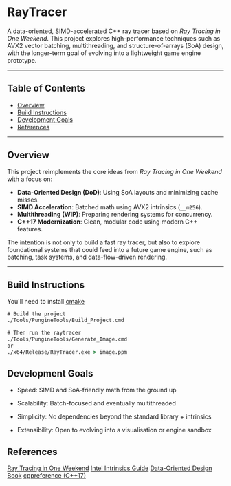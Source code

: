 # RayTracer

A data-oriented, SIMD-accelerated C++ ray tracer based on *Ray Tracing in One Weekend*. This project explores high-performance techniques such as AVX2 vector batching, multithreading, and structure-of-arrays (SoA) design, with the longer-term goal of evolving into a lightweight game engine prototype.

---

## Table of Contents

- [Overview](#overview)
- [Build Instructions](#build-instructions)
- [Development Goals](#development-goals)
- [References](#references)
---

## Overview

This project reimplements the core ideas from *Ray Tracing in One Weekend* with a focus on:

- **Data-Oriented Design (DoD)**: Using SoA layouts and minimizing cache misses.
- **SIMD Acceleration**: Batched math using AVX2 intrinsics (`__m256`).
- **Multithreading (WIP)**: Preparing rendering systems for concurrency.
- **C++17 Modernization**: Clean, modular code using modern C++ features.

The intention is not only to build a fast ray tracer, but also to explore foundational systems that could feed into a future game engine, such as batching, task systems, and data-flow-driven rendering.

---

## Build Instructions
You'll need to install [cmake](https://cmake.org/download/)
```bat
# Build the project
./Tools/PungineTools/Build_Project.cmd

# Then run the raytracer
./Tools/PungineTools/Generate_Image.cmd
or
./x64/Release/RayTracer.exe > image.ppm
```
## Development Goals
- Speed: SIMD and SoA-friendly math from the ground up

- Scalability: Batch-focused and eventually multithreaded

- Simplicity: No dependencies beyond the standard library + intrinsics

- Extensibility: Open to evolving into a visualisation or engine sandbox

## References
[Ray Tracing in One Weekend](https://raytracing.github.io/books/RayTracingInOneWeekend.html#overview)
[Intel Intrinsics Guide](https://www.intel.com/content/www/us/en/docs/intrinsics-guide/index.html)
[Data-Oriented Design Book](https://www.dataorienteddesign.com/dodmain/)
[cppreference (C++17)](https://en.cppreference.com/w/cpp/17.html)

